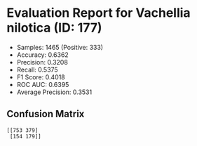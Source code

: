 # Evaluation Report for Vachellia nilotica (ID: 177)
- Samples: 1465 (Positive: 333)
- Accuracy: 0.6362
- Precision: 0.3208
- Recall: 0.5375
- F1 Score: 0.4018
- ROC AUC: 0.6395
- Average Precision: 0.3531

## Confusion Matrix
```
[[753 379]
 [154 179]]
```
